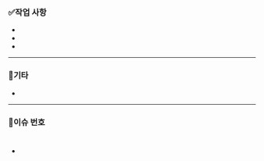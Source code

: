 <!-- 위에 커밋내용 아래에 정리해주시면 됩니다. -->
<!-- feat: 기능 추가 / fix: 버그 수정 / build: 빌드 시스템 변경 / chore: 잡일 / ci: 지속적 통합 관련 / docs: 문서 수정 / -->
<!-- style: 코드 스타일 수정 / refactor: 리팩토링 / test: 테스트 관련 수정 / perf: 성능 향상 / setting: 설정 파일 변경 /  security: 보안 관련 -->
### ✅작업 사항 <!-- 작업 내용 적어주세요 -->

-
-
-
***
### 🎻기타
<!-- 기타 설명내용 적어주세요 --> <!-- 없을시 삭제 바람 -->

-

***
### 🧩이슈 번호
<!-- 이슈 번호를 작성해주세요 ex) #23 -->
- #
